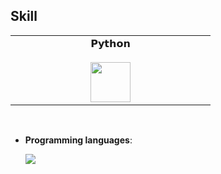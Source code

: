 ## Skill

<table>
  <tbody>
    <tr valign="top">
      <td width="25%" align="center">
        <span>𝗣𝘆𝘁𝗵𝗼𝗻</span><br><br>
        <img height="64px" src="https://cdn.svgporn.com/logos/python.svg">
      </td>
    </tr>
  </tbody>
</table>


<br>

<p align="center">

- **Programming languages**:

   <img src="https://skillicons.dev/icons?i=py,perline=14" />

<br>   

